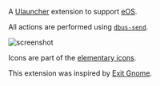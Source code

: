 A [Ulauncher](https://ulauncher.io/) extension to support [eOS](https://elementary.io/).

All actions are performed using [`dbus-send`](https://dbus.freedesktop.org/doc/dbus-send.1.html).

![screenshot](https://i.imgur.com/gYBSwbS.png)

Icons are part of the [elementary icons](https://github.com/elementary/icons).

This extension was inspired by [Exit Gnome](https://github.com/leinardi/ulauncher-exit-gnome).